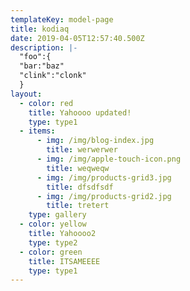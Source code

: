 ```yaml
---
templateKey: model-page
title: kodiaq
date: 2019-04-05T12:57:40.500Z
description: |-
  "foo":{
  "bar:"baz"
  "clink":"clonk"
  }
layout:
  - color: red
    title: Yahoooo updated!
    type: type1
  - items:
      - img: /img/blog-index.jpg
        title: werwerwer
      - img: /img/apple-touch-icon.png
        title: weqweqw
      - img: /img/products-grid3.jpg
        title: dfsdfsdf
      - img: /img/products-grid2.jpg
        title: tretert
    type: gallery
  - color: yellow
    title: Yahoooo2
    type: type2
  - color: green
    title: ITSAMEEEE
    type: type1
---
```


